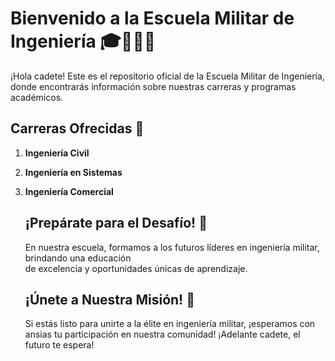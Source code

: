 # Bienvenido a la Escuela Militar de Ingeniería 🎓💂‍♂️🔧                                           

¡Hola cadete! Este es el repositorio oficial de la Escuela Militar de Ingeniería, donde encontrarás
información sobre nuestras carreras y programas académicos.                                          

## Carreras Ofrecidas 🚀                                                                           
1. **Ingeniería Civil**                                                                          
2. **Ingeniería en Sistemas**                                                            
3. **Ingeniería Comercial**                                                             

    ## ¡Prepárate para el Desafío! 💪                                                                  

    En nuestra escuela, formamos a los futuros líderes en ingeniería militar, brindando una educación  
    de excelencia y oportunidades únicas de aprendizaje.                                                                                                                                                                                                          

    ## ¡Únete a Nuestra Misión! 🌟                                                                     

    Si estás listo para unirte a la élite en ingeniería militar, ¡esperamos con ansias tu participación
    en nuestra comunidad! ¡Adelante cadete, el futuro te espera! 
